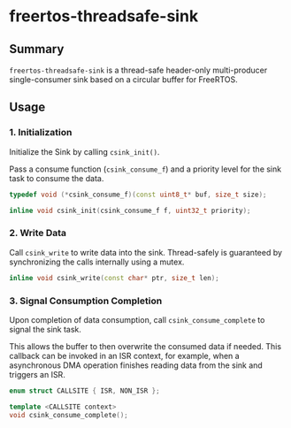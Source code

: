 # freertos-threadsafe-sink

## Summary

`freertos-threadsafe-sink` is a thread-safe header-only multi-producer
single-consumer sink based on a circular buffer for FreeRTOS.

## Usage

### 1. Initialization

Initialize the Sink by calling `csink_init()`.

Pass a consume function (`csink_consume_f`) and a priority level for the sink
task to consume the data.

```cpp
typedef void (*csink_consume_f)(const uint8_t* buf, size_t size);

inline void csink_init(csink_consume_f f, uint32_t priority);
```

### 2. Write Data

Call `csink_write` to write data into the sink. Thread-safely is guaranteed by
synchronizing the calls internally using a mutex.

```cpp
inline void csink_write(const char* ptr, size_t len);
```

### 3. Signal Consumption Completion

Upon completion of data consumption, call `csink_consume_complete` to signal the
sink task.

This allows the buffer to then overwrite the consumed data if needed. This
callback can be invoked in an ISR context, for example, when a asynchronous DMA
operation finishes reading data from the sink and triggers an ISR.

```cpp
enum struct CALLSITE { ISR, NON_ISR };

template <CALLSITE context>
void csink_consume_complete();
```
